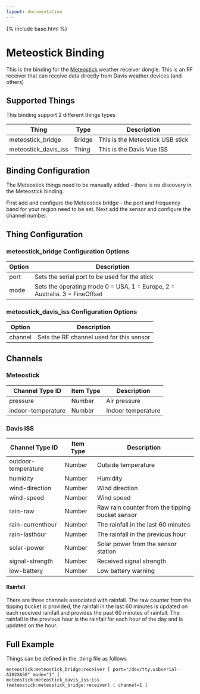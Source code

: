 ```yaml
---
layout: documentation
---
```


{% include base.html %}

# Meteostick Binding

This is the binding for the [Meteostick](http://www.smartbedded.com/wiki/index.php/Meteostick) weather receiver dongle. This is an RF receiver that can receive data directly from Davis weather devices (and others)

## Supported Things

This binding support 2 different things types

| Thing                | Type   | Description                       |
|----------------------|--------|-----------------------------------|
| meteostick_bridge    | Bridge | This is the Meteostick USB stick  |
| meteostick_davis_iss | Thing  | This is the Davis Vue ISS         |


## Binding Configuration

The Meteostick things need to be manually added - there is no discovery in the Meteostick binding.

First add and configure the Meteostick bridge - the port and frequency band for your region need to be set.
Next add the sensor and configure the channel number.

## Thing Configuration

### meteostick_bridge Configuration Options

| Option | Description                                                                |
|--------|----------------------------------------------------------------------------|
| port   | Sets the serial port to be used for the stick                              |
| mode   | Sets the operating mode 0 = USA, 1 = Europe, 2 = Australia. 3 = FineOffset |


### meteostick_davis_iss Configuration Options

| Option  | Description                               |
|---------|-------------------------------------------|
| channel | Sets the RF channel used for this sensor  |

## Channels

### Meteostick

| Channel Type ID | Item Type    | Description  |
|------------------|------------------------|--------------|
| pressure | Number       | Air pressure |
| indoor-temperature | Number       | Indoor temperature |

### Davis ISS

| Channel Type ID | Item Type    | Description  |
|------------------|------------------------|--------------|
| outdoor-temperature | Number       | Outside temperature |
| humidity | Number       | Humidity |
| wind-direction | Number       | Wind direction |
| wind-speed | Number       | Wind speed |
| rain-raw | Number       | Raw rain counter from the tipping bucket sensor |
| rain-currenthour | Number       | The rainfall in the last 60 minutes |
| rain-lasthour | Number       | The rainfall in the previous hour |
| solar-power | Number       | Solar power from the sensor station |
| signal-strength | Number       | Received signal strength |
| low-battery | Number       | Low battery warning |

#### Rainfall

There are three channels associated with rainfall. The raw counter from the tipping bucket is provided, the rainfall 
in the last 60 minutes is updated on each received rainfall and provides the past 60 minutes of rainfall. The rainfall
in the previous hour is the rainfall for each hour of the day and is updated on the hour.

## Full Example

Things can be defined in the .thing file as follows

```
meteostick:meteostick_bridge:receiver [ port="/dev/tty.usbserial-AI02XA60" mode="1" ]
meteostick:meteostick_davis_iss:iss (meteostick:meteostick_bridge:receiver) [ channel=1 ]
```
